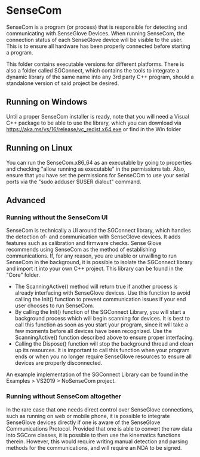 # SenseCom
SenseCom is a program (or process) that is responsible for detecting and communicating with SenseGlove Devices. When running SenseCom, the connection status of each SenseGlove device will be visible to the user. This is to ensure all hardware has been properly connected before starting a program.

This folder contains executable versions for different platforms. There is also a folder called SGConnect, which contains the tools to integrate a dynamic library of the same name into any 3rd party C++ program, should a standalone version of said project be desired.

## Running on Windows
Until a proper SenseCom installer is ready, note that you will need a Visual C++ package to be able to use the library, which you can download via https://aka.ms/vs/16/release/vc_redist.x64.exe or find in the Win folder

## Running on Linux
You can run the SenseCom.x86_64 as an executable by going to properties and checking "allow running as executable" in the permissions tab.
Also, ensure that you have set the permissions for SenseCOm to use your serial ports via the "sudo adduser $USER dialout" command.

## Advanced 

### Running without the SenseCom UI
SenseCom is technically a UI around the SGConnect library, which handles the detection of- and communication with SenseGlove devices. It adds features such as calibration and firmware checks. Sense Glove recommends using SenseCom as the method of establishing communications. If, for any reason, you are unable or unwilling to run SenseCom in the background, it is possible to isolate the SGConnect library and import it into your own C++ project. This library can be found in the "Core" folder.

- The ScanningActive() method will return true if another process is already interfacing with SenseGlove devices. Use this function to avoid calling the Init() function to prevent communication issues if your end user chooses to run SenseCom.
- By calling the Init() function of the SGConnect Library, you will start a background process which will begin scanning for devices. It is best to call this function as soon as you start your program, since it will take a few moments before all devices have been recognized. Use the ScanningActive() function described above to ensure proper interfacing.
- Calling the Dispose() function will stop the background thread and clean up its resources. It is important to call this function when your program ends or when you no longer require SenseGlove resources to ensure all devices are properly disconnected. 

An example implementation of the SGConnect Library can be found in the Examples > VS2019 > NoSenseCom project.


### Running without SenseCom altogether
In the rare case that one needs direct control over SenseGlove connections, such as running on web or mobile phone, it is possible to integrate SenseGlove devices directly if one is aware of the SenseGlove Communications Protocol. Provided that one is able to convert the raw data into SGCore classes, it is possible to then use the kinematics functions therein. However, this would require writing manual detection and parsing methods for the communications, and will require an NDA to be signed.